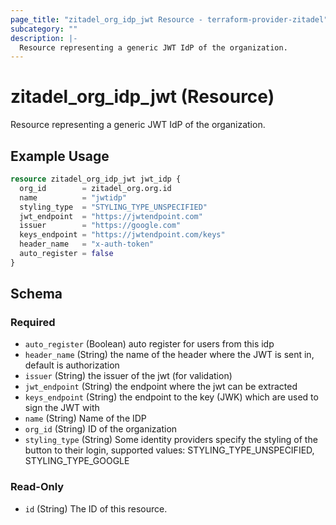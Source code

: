 ```yaml
---
page_title: "zitadel_org_idp_jwt Resource - terraform-provider-zitadel"
subcategory: ""
description: |-
  Resource representing a generic JWT IdP of the organization.
---
```


# zitadel_org_idp_jwt (Resource)

Resource representing a generic JWT IdP of the organization.

## Example Usage

```terraform
resource zitadel_org_idp_jwt jwt_idp {
  org_id        = zitadel_org.org.id
  name          = "jwtidp"
  styling_type  = "STYLING_TYPE_UNSPECIFIED"
  jwt_endpoint  = "https://jwtendpoint.com"
  issuer        = "https://google.com"
  keys_endpoint = "https://jwtendpoint.com/keys"
  header_name   = "x-auth-token"
  auto_register = false
}
```

<!-- schema generated by tfplugindocs -->
## Schema

### Required

- `auto_register` (Boolean) auto register for users from this idp
- `header_name` (String) the name of the header where the JWT is sent in, default is authorization
- `issuer` (String) the issuer of the jwt (for validation)
- `jwt_endpoint` (String) the endpoint where the jwt can be extracted
- `keys_endpoint` (String) the endpoint to the key (JWK) which are used to sign the JWT with
- `name` (String) Name of the IDP
- `org_id` (String) ID of the organization
- `styling_type` (String) Some identity providers specify the styling of the button to their login, supported values: STYLING_TYPE_UNSPECIFIED, STYLING_TYPE_GOOGLE

### Read-Only

- `id` (String) The ID of this resource.